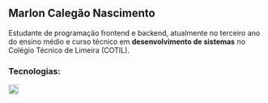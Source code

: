 ## Marlon Calegão Nascimento

Estudante de programação frontend e backend, atualmente no terceiro ano do ensino médio e curso técnico em **desenvolvimento de sistemas** no Colégio Técnico de Limeira (COTIL).

### Tecnologias:
<img width="20px" height="20px" src="https://cdn.jsdelivr.net/gh/devicons/devicon@latest/icons/html5/html5-original-wordmark.svg" />
